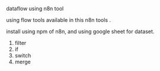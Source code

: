 dataflow using n8n tool

using flow tools available in this n8n tools
.

install using npm of n8n, and using google sheet for dataset.

1) filter
2) if
3) switch
4) merge


